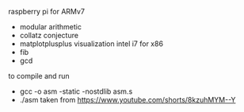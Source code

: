 raspberry pi for ARMv7
- modular arithmetic
- collatz conjecture
- matplotplusplus visualization
intel i7 for x86
- fib
- gcd

to compile and run
- gcc -o asm -static -nostdlib asm.s
- ./asm
taken from https://www.youtube.com/shorts/8kzuhMYM--Y
